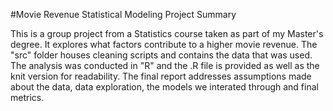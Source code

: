 #Movie Revenue Statistical Modeling Project Summary

This is a group project from a Statistics course taken as part of my Master's degree. It explores what factors contribute to a higher movie revenue. 
The "src" folder houses cleaning scripts and contains the data that was used. The analysis was conducted in "R" and the .R file is provided as well
as the knit version for readability. The final report addresses assumptions made about the data, data exploration, the models we interated through and final metrics. 
